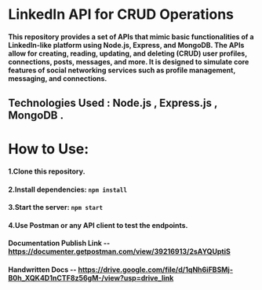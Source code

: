 # LinkedIn API for CRUD Operations
#### This repository provides a set of APIs that mimic basic functionalities of a LinkedIn-like platform using Node.js, Express, and MongoDB. The APIs allow for creating, reading, updating, and deleting (CRUD) user profiles, connections, posts, messages, and more. It is designed to simulate core features of social networking services such as profile management, messaging, and connections.

## Technologies Used :  Node.js , Express.js , MongoDB .

# How to Use:
#### 1.Clone this repository.
#### 2.Install dependencies: ```npm install```
#### 3.Start the server: ```npm start```
#### 4.Use Postman or any API client to test the endpoints.

#### Documentation Publish Link -- https://documenter.getpostman.com/view/39216913/2sAYQUptiS

#### Handwritten Docs -- https://drive.google.com/file/d/1qNh6iFBSMj-B0h_XQK4D1nCTF8z56gM-/view?usp=drive_link
